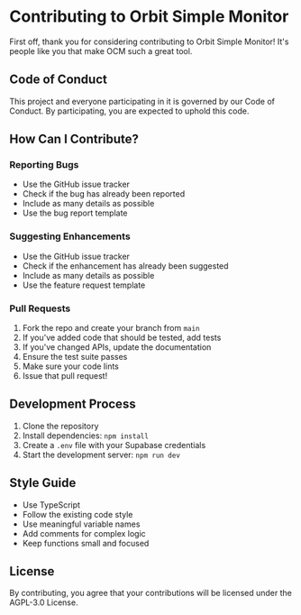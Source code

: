 # Contributing to Orbit Simple Monitor

First off, thank you for considering contributing to Orbit Simple Monitor! It's people like you that make OCM such a great tool.

## Code of Conduct

This project and everyone participating in it is governed by our Code of Conduct. By participating, you are expected to uphold this code.

## How Can I Contribute?

### Reporting Bugs

- Use the GitHub issue tracker
- Check if the bug has already been reported
- Include as many details as possible
- Use the bug report template

### Suggesting Enhancements

- Use the GitHub issue tracker
- Check if the enhancement has already been suggested
- Include as many details as possible
- Use the feature request template

### Pull Requests

1. Fork the repo and create your branch from `main`
2. If you've added code that should be tested, add tests
3. If you've changed APIs, update the documentation
4. Ensure the test suite passes
5. Make sure your code lints
6. Issue that pull request!

## Development Process

1. Clone the repository
2. Install dependencies: `npm install`
3. Create a `.env` file with your Supabase credentials
4. Start the development server: `npm run dev`

## Style Guide

- Use TypeScript
- Follow the existing code style
- Use meaningful variable names
- Add comments for complex logic
- Keep functions small and focused

## License

By contributing, you agree that your contributions will be licensed under the AGPL-3.0 License.